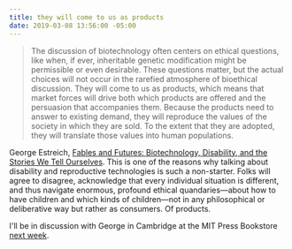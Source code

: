 ```yaml
---
title: they will come to us as products
date: 2019-03-08 13:56:00 -05:00
---
```


>The discussion of biotechnology often centers on ethical questions, like when, if ever, inheritable genetic modification might be permissible or even desirable. These questions matter, but the actual choices will not occur in the rarefied atmosphere of bioethical discussion. They will come to us as products, which means that market forces will drive both which products are offered and the persuasion that accompanies them. Because the products need to answer to existing demand, they will reproduce the values of the society in which they are sold. To the extent that they are adopted, they will translate those values into human populations.

George Estreich, [Fables and Futures: Biotechnology, Disability, and the Stories We Tell Ourselves](https://mitpress.mit.edu/books/fables-and-futures). This is one of the reasons why talking about disability and reproductive technologies is such a non-starter. Folks will agree to disagree, acknowledge that every individual situation is different, and thus navigate enormous, profound ethical quandaries—about how to have children and which kinds of children—not in any philosophical or deliberative way but rather as consumers. Of products.

I'll be in discussion with George in Cambridge at the MIT Press Bookstore [next week](http://mitpressbookstore.mit.edu/event/george-estreich-and-sara-hendren-fables-and-futures/).